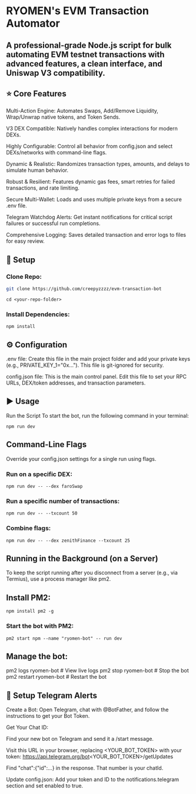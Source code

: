 # RYOMEN's EVM Transaction Automator
## A professional-grade Node.js script for bulk automating EVM testnet transactions with advanced features, a clean interface, and Uniswap V3 compatibility.

## ⭐ Core Features
Multi-Action Engine: Automates Swaps, Add/Remove Liquidity, Wrap/Unwrap native tokens, and Token Sends.

V3 DEX Compatible: Natively handles complex interactions for modern DEXs.

Highly Configurable: Control all behavior from config.json and select DEXs/networks with command-line flags.

Dynamic & Realistic: Randomizes transaction types, amounts, and delays to simulate human behavior.

Robust & Resilient: Features dynamic gas fees, smart retries for failed transactions, and rate limiting.

Secure Multi-Wallet: Loads and uses multiple private keys from a secure .env file.

Telegram Watchdog Alerts: Get instant notifications for critical script failures or successful run completions.

Comprehensive Logging: Saves detailed transaction and error logs to files for easy review.

## 🚀 Setup
### Clone Repo:

``` bash
git clone https://github.com/creepyzzzz/evm-transaction-bot
```

```
cd <your-repo-folder>
```

### Install Dependencies:

```
npm install
```

## ⚙️ Configuration
.env file: Create this file in the main project folder and add your private keys (e.g., PRIVATE_KEY_1="0x..."). This file is git-ignored for security.

config.json file: This is the main control panel. Edit this file to set your RPC URLs, DEX/token addresses, and transaction parameters.

## ▶️ Usage
Run the Script
To start the bot, run the following command in your terminal:

```
npm run dev
```

## Command-Line Flags
Override your config.json settings for a single run using flags.

### Run on a specific DEX:

```
npm run dev -- --dex faroSwap
```

### Run a specific number of transactions:

```
npm run dev -- --txcount 50
```

### Combine flags:

```
npm run dev -- --dex zenithFinance --txcount 25
```

## Running in the Background (on a Server)
To keep the script running after you disconnect from a server (e.g., via Termius), use a process manager like pm2.

## Install PM2:

```
npm install pm2 -g
```

### Start the bot with PM2:

```
pm2 start npm --name "ryomen-bot" -- run dev
```

## Manage the bot:

pm2 logs ryomen-bot   # View live logs
pm2 stop ryomen-bot    # Stop the bot
pm2 restart ryomen-bot # Restart the bot

## 🔔 Setup Telegram Alerts
Create a Bot: Open Telegram, chat with @BotFather, and follow the instructions to get your Bot Token.

Get Your Chat ID:

Find your new bot on Telegram and send it a /start message.

Visit this URL in your browser, replacing <YOUR_BOT_TOKEN> with your token: https://api.telegram.org/bot<YOUR_BOT_TOKEN>/getUpdates

Find "chat":{"id":...} in the response. That number is your chatId.

Update config.json: Add your token and ID to the notifications.telegram section and set enabled to true.
